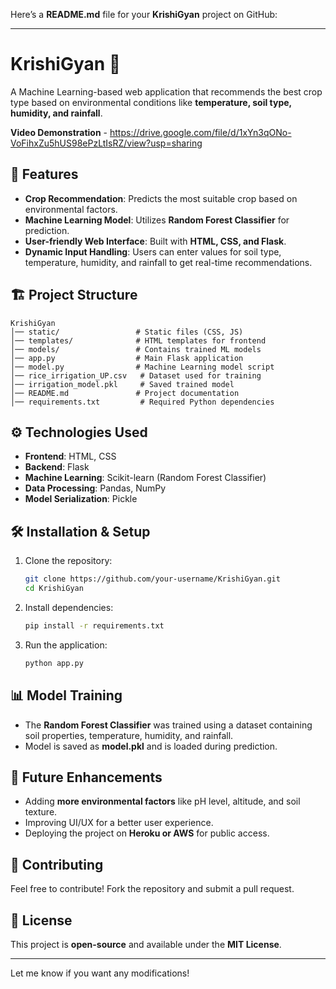 Here’s a **README.md** file for your **KrishiGyan** project on GitHub:

---

# KrishiGyan 🌱  
A Machine Learning-based web application that recommends the best crop type based on environmental conditions like **temperature, soil type, humidity, and rainfall**.

**Video Demonstration** - https://drive.google.com/file/d/1xYn3qONo-VoFihxZu5hUS98ePzLtIsRZ/view?usp=sharing

## 📌 Features  
- **Crop Recommendation**: Predicts the most suitable crop based on environmental factors.  
- **Machine Learning Model**: Utilizes **Random Forest Classifier** for prediction.  
- **User-friendly Web Interface**: Built with **HTML, CSS, and Flask**.  
- **Dynamic Input Handling**: Users can enter values for soil type, temperature, humidity, and rainfall to get real-time recommendations.  

## 🏗️ Project Structure  
```
KrishiGyan
│── static/                 # Static files (CSS, JS)
│── templates/              # HTML templates for frontend
│── models/                 # Contains trained ML models
│── app.py                  # Main Flask application
│── model.py                # Machine Learning model script
│── rice_irrigation_UP.csv   # Dataset used for training
│── irrigation_model.pkl     # Saved trained model
│── README.md               # Project documentation
│── requirements.txt         # Required Python dependencies
```

## ⚙️ Technologies Used  
- **Frontend**: HTML, CSS  
- **Backend**: Flask  
- **Machine Learning**: Scikit-learn (Random Forest Classifier)  
- **Data Processing**: Pandas, NumPy  
- **Model Serialization**: Pickle  

## 🛠️ Installation & Setup  
1. Clone the repository:  
   ```bash
   git clone https://github.com/your-username/KrishiGyan.git
   cd KrishiGyan
   ```
2. Install dependencies:  
   ```bash
   pip install -r requirements.txt
   ```
3. Run the application:  
   ```bash
   python app.py
   ```

## 📊 Model Training  
- The **Random Forest Classifier** was trained using a dataset containing soil properties, temperature, humidity, and rainfall.  
- Model is saved as **model.pkl** and is loaded during prediction.  

## 🎯 Future Enhancements  
- Adding **more environmental factors** like pH level, altitude, and soil texture.  
- Improving UI/UX for a better user experience.  
- Deploying the project on **Heroku or AWS** for public access.  

## 🤝 Contributing  
Feel free to contribute! Fork the repository and submit a pull request.  

## 📜 License  
This project is **open-source** and available under the **MIT License**.  

---

Let me know if you want any modifications!
